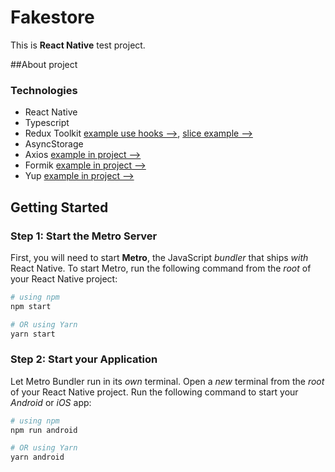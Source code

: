 # **Fakestore**

This is **React Native** test project.


##About project

### Technologies
* React Native 
* Typescript
* Redux Toolkit [example use hooks -->](https://github.com/yourbunnywizard/fakestore/blob/6982507dbe5e765ba20808ac0b1d4e77ad826293/src/screens/Home.tsx#L15C3-L15C3), [slice example -->](https://github.com/yourbunnywizard/fakestore/blob/master/src/store/slices/productsSlice.ts)
* AsyncStorage
* Axios [example in project -->](https://github.com/yourbunnywizard/fakestore/blob/master/src/api/products.tsx)
* Formik [example in project -->](https://github.com/yourbunnywizard/fakestore/blob/6982507dbe5e765ba20808ac0b1d4e77ad826293/src/screens/ProductForm.tsx#L47C7-L47C7)
* Yup [example in project -->](https://github.com/yourbunnywizard/fakestore/blob/6982507dbe5e765ba20808ac0b1d4e77ad826293/src/screens/ProductForm.tsx#L13C7-L13C20)


## Getting Started

### Step 1: Start the Metro Server

First, you will need to start **Metro**, the JavaScript _bundler_ that ships _with_ React Native.
To start Metro, run the following command from the _root_ of your React Native project:

```bash
# using npm
npm start

# OR using Yarn
yarn start
```

### Step 2: Start your Application

Let Metro Bundler run in its _own_ terminal. Open a _new_ terminal from the _root_ of your React Native project. Run the following command to start your _Android_ or _iOS_ app:

```bash
# using npm
npm run android

# OR using Yarn
yarn android
```


